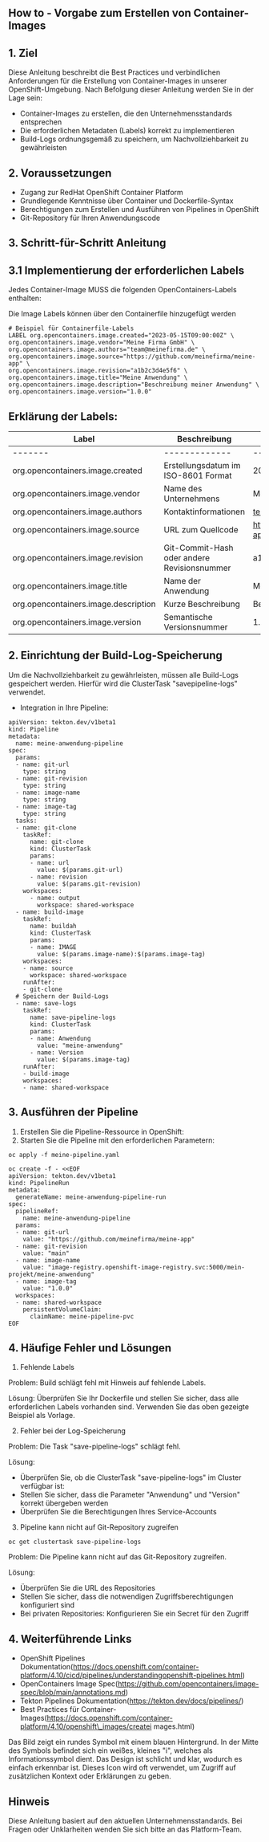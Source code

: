 ## How to - Vorgabe zum Erstellen von Container-Images

## 1. Ziel

Diese Anleitung beschreibt die Best Practices und verbindlichen Anforderungen für die Erstellung von Container-Images in unserer OpenShift-Umgebung. Nach Befolgung dieser Anleitung werden Sie in der Lage sein:

- Container-Images zu erstellen, die den Unternehmensstandards entsprechen
- Die erforderlichen Metadaten (Labels) korrekt zu implementieren
- Build-Logs ordnungsgemäß zu speichern, um Nachvollziehbarkeit zu gewährleisten

## 2. Voraussetzungen

- Zugang zur RedHat OpenShift Container Platform
- Grundlegende Kenntnisse über Container und Dockerfile-Syntax
- Berechtigungen zum Erstellen und Ausführen von Pipelines in OpenShift
- Git-Repository für Ihren Anwendungscode

## 3. Schritt-für-Schritt Anleitung

## 3.1 Implementierung der erforderlichen Labels

Jedes Container-Image MUSS die folgenden OpenContainers-Labels enthalten:

Die Image Labels können über den Containerfile hinzugefügt werden

```
# Beispiel für Containerfile-Labels
LABEL org.opencontainers.image.created="2023-05-15T09:00:00Z" \
org.opencontainers.image.vendor="Meine Firma GmbH" \
org.opencontainers.image.authors="team@meinefirma.de" \
org.opencontainers.image.source="https://github.com/meinefirma/meine-app" \
org.opencontainers.image.revision="a1b2c3d4e5f6" \
org.opencontainers.image.title="Meine Anwendung" \
org.opencontainers.image.description="Beschreibung meiner Anwendung" \
org.opencontainers.image.version="1.0.0"
```

## Erklärung der Labels:

| Label                                     | Beschreibung                      | Beispiel             |
|-------------------------------------------|-------------------------------------|--------------------------|
| -------                                   | -------------                       | ----------               |
| org.opencontainers.image.created | Erstellungsdatum im ISO-8601 Format | 2023-05-15T09 : 00 : 00Z |
| org.opencontainers.image.vendor  | Name des Unternehmens               | Meine Firma GmbH      |
| org.opencontainers.image.authors         | Kontaktinformationen                           | team@meinefirma.de                            |
| org.opencontainers.image.source          | URL zum Quellcode                                  | https://github.com/meinefirma/meine-app |
| org.opencontainers.image.revision     | Git-Commit-Hash oder andere Revisionsnummer | a1b2c3d4e5f6                                        |
| org.opencontainers.image.title          | Name der Anwendung                                 | Meine Anwendung                                    |
| org.opencontainers.image.description | Kurze Beschreibung                               | Beschreibung meiner Anwendung                    |
| org.opencontainers.image.version        | Semantische Versionsnummer                     | 1.0.0                                           |

## 2. Einrichtung der Build-Log-Speicherung

Um die Nachvollziehbarkeit zu gewährleisten, müssen alle Build-Logs gespeichert werden. Hierfür wird die ClusterTask "savepipeline-logs" verwendet.

- Integration in Ihre Pipeline:

```
apiVersion: tekton.dev/v1beta1
kind: Pipeline
metadata:
  name: meine-anwendung-pipeline
spec:
  params:
  - name: git-url
    type: string
  - name: git-revision
    type: string
  - name: image-name
    type: string
  - name: image-tag
    type: string
  tasks:
  - name: git-clone
    taskRef:
      name: git-clone
      kind: ClusterTask
      params:
      - name: url
        value: $(params.git-url)
      - name: revision
        value: $(params.git-revision)
    workspaces:
      - name: output
        workspace: shared-workspace
  - name: build-image
    taskRef:
      name: buildah
      kind: ClusterTask
      params:
      - name: IMAGE
        value: $(params.image-name):$(params.image-tag)
    workspaces:
    - name: source
      workspace: shared-workspace
    runAfter:
    - git-clone
  # Speichern der Build-Logs
  - name: save-logs
    taskRef:
      name: save-pipeline-logs
      kind: ClusterTask
      params:
      - name: Anwendung
        value: "meine-anwendung"
      - name: Version
        value: $(params.image-tag)
    runAfter:
    - build-image
    workspaces:
    - name: shared-workspace
```

## 3. Ausführen der Pipeline

1. Erstellen Sie die Pipeline-Ressource in OpenShift:
2. Starten Sie die Pipeline mit den erforderlichen Parametern:

```
oc apply -f meine-pipeline.yaml
```

```
oc create -f - <<EOF
apiVersion: tekton.dev/v1beta1
kind: PipelineRun
metadata:
  generateName: meine-anwendung-pipeline-run
spec:
  pipelineRef:
    name: meine-anwendung-pipeline
  params:
  - name: git-url
    value: "https://github.com/meinefirma/meine-app"
  - name: git-revision
    value: "main"
  - name: image-name
    value: "image-registry.openshift-image-registry.svc:5000/mein-projekt/meine-anwendung"
  - name: image-tag
    value: "1.0.0"
  workspaces:
  - name: shared-workspace
    persistentVolumeClaim:
      claimName: meine-pipeline-pvc
EOF
```

## 4. Häufige Fehler und Lösungen

1. Fehlende Labels

Problem: Build schlägt fehl mit Hinweis auf fehlende Labels.

Lösung: Überprüfen Sie Ihr Dockerfile und stellen Sie sicher, dass alle erforderlichen Labels vorhanden sind. Verwenden Sie das oben gezeigte Beispiel als Vorlage.

2. Fehler bei der Log-Speicherung

Problem: Die Task "save-pipeline-logs" schlägt fehl.

Lösung:

- Überprüfen Sie, ob die ClusterTask "save-pipeline-logs" im Cluster verfügbar ist:
- Stellen Sie sicher, dass die Parameter "Anwendung" und "Version" korrekt übergeben werden
- Überprüfen Sie die Berechtigungen Ihres Service-Accounts

3. Pipeline kann nicht auf Git-Repository zugreifen

```
oc get clustertask save-pipeline-logs
```

Problem: Die Pipeline kann nicht auf das Git-Repository zugreifen.

Lösung:

- Überprüfen Sie die URL des Repositories
- Stellen Sie sicher, dass die notwendigen Zugriffsberechtigungen konfiguriert sind
- Bei privaten Repositories: Konfigurieren Sie ein Secret für den Zugriff

## 4. Weiterführende Links

- OpenShift Pipelines Dokumentation(https://docs.openshift.com/container-platform/4.10/cicd/pipelines/understandingopenshift-pipelines.html)
- OpenContainers Image Spec(https://github.com/opencontainers/image-spec/blob/main/annotations.md)
- Tekton Pipelines Dokumentation(https://tekton.dev/docs/pipelines/)
- Best Practices für Container-Images(https://docs.openshift.com/container-platform/4.10/openshift\_images/createi mages.html)

Das Bild zeigt ein rundes Symbol mit einem blauen Hintergrund. In der Mitte des Symbols befindet sich ein weißes, kleines "i", welches als Informationssymbol dient. Das Design ist schlicht und klar, wodurch es einfach erkennbar ist. Dieses Icon wird oft verwendet, um Zugriff auf zusätzlichen Kontext oder Erklärungen zu geben.

## Hinweis

Diese Anleitung basiert auf den aktuellen Unternehmensstandards. Bei Fragen oder Unklarheiten wenden Sie sich bitte an das Platform-Team.